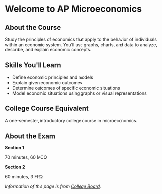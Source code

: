 # Welcome to AP Microeconomics

## About the Course

Study the principles of economics that apply to the behavior of individuals within an economic system. You’ll use graphs, charts, and data to analyze, describe, and explain economic concepts.



## Skills You'll Learn

- Define economic principles and models
- Explain given economic outcomes
- Determine outcomes of specific economic situations
- Model economic situations using graphs or visual representations



## College Course Equivalent

A one-semester, introductory college course in microeconomics.



## About the Exam

**Section 1**

70 minutes, 60 MCQ

**Section 2**

60 minutes, 3 FRQ



*Information of this page is from [College Board](https://apstudents.collegeboard.org/courses/ap-microeconomics).*